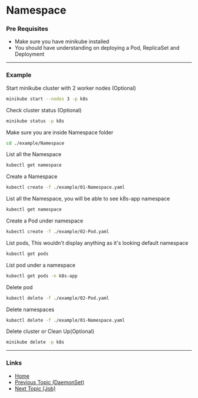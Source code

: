 # Namespace

### Pre Requisites
* Make sure you have minikube installed
* You should have understanding on deploying a Pod, ReplicaSet and Deployment
---
### Example
Start minikube cluster with 2 worker nodes (Optional) 
```bash
minikube start --nodes 3 -p k8s
```
Check cluster status (Optional) 
```bash
minikube status -p k8s
```
Make sure you are inside Namespace folder
```bash
cd ./example/Namespace
```
List all the Namespace
```bash
kubectl get namespace
```
Create a Namespace
```bash
kubectl create -f ./example/01-Namespace.yaml
```
List all the Namespace, you will be able to see k8s-app namespace
```bash
kubectl get namespace
```
Create a Pod under namespace
```bash
kubectl create -f ./example/02-Pod.yaml 
```
List pods, This wouldn't display anything as it's looking default namespace
```bash
kubectl get pods 
```
List pod under a namespace
```bash
kubectl get pods -n k8s-app
```
Delete pod
```bash
kubectl delete -f ./example/02-Pod.yaml
```
Delete namespaces
```bash
kubectl delete -f ./example/01-Namespace.yaml
```
Delete cluster or Clean Up(Optional) 
```bash
minikube delete -p k8s
```
---
### Links
* [Home](https://github.com/vimalmenon/k8s-learn)
* [Previous Topic (DaemonSet)](https://github.com/vimalmenon/k8s-learn/tree/master/example/DaemonSet)
* [Next Topic (Job)](https://github.com/vimalmenon/k8s-learn/tree/master/example/Job)

